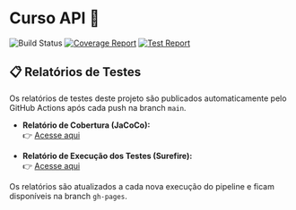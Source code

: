 # Curso API 🚀

![Build Status](https://github.com/RivelinoAlves/curso-api/actions/workflows/maven-test-report-pages.yml/badge.svg)
[![Coverage Report](https://img.shields.io/badge/coverage-JaCoCo-blue)](https://rivelinoalves.github.io/curso-api/jacoco/index.html)
[![Test Report](https://img.shields.io/badge/tests-Surefire-green)](https://rivelinoalves.github.io/curso-api/surefire-report.html)

## 📋 Relatórios de Testes

Os relatórios de testes deste projeto são publicados automaticamente pelo GitHub Actions após cada push na branch `main`.

- **Relatório de Cobertura (JaCoCo):**  
  👉 [Acesse aqui](https://rivelinoalves.github.io/curso-api/jacoco/index.html)

- **Relatório de Execução dos Testes (Surefire):**  
  👉 [Acesse aqui](https://rivelinoalves.github.io/curso-api/surefire-report.html)

Os relatórios são atualizados a cada nova execução do pipeline e ficam disponíveis na branch `gh-pages`.
